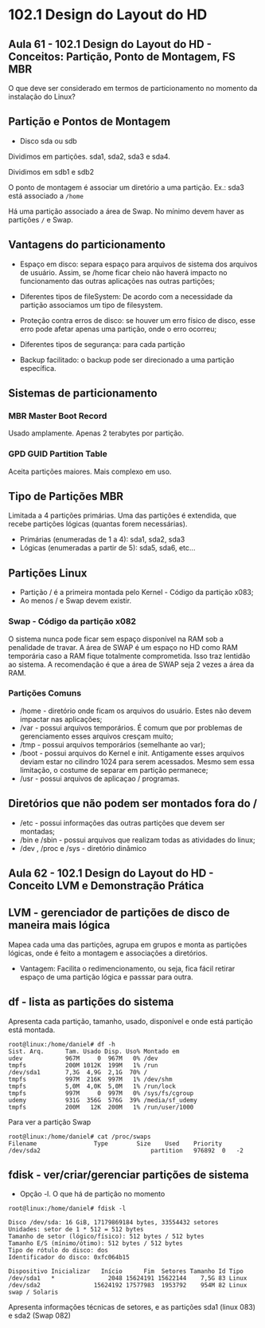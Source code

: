 # 102.1 Design do Layout do HD 


## Aula 61 - 102.1 Design do Layout do HD  - Conceitos: Partição, Ponto de Montagem, FS MBR

O que deve ser considerado em termos de particionamento no momento da instalação do Linux?


## Partição e Pontos de Montagem

- Disco sda ou sdb

Dividimos em partições. sda1, sda2, sda3 e sda4.

Dividimos em sdb1 e sdb2

O ponto de montagem é associar um diretório a uma partição. Ex.: sda3 está associado a `/home`


Há uma partição associado a área de Swap. No mínimo devem haver as partições `/` e Swap.


## Vantagens do particionamento

- Espaço em disco: separa espaço para arquivos de sistema dos arquivos de usuário. Assim, se /home ficar cheio não haverá impacto no funcionamento das outras aplicações nas outras partições;

- Diferentes tipos de fileSystem: De acordo com a necessidade da partição associamos um tipo de filesystem.

- Proteção contra erros de disco: se houver um erro físico de disco, esse erro pode afetar apenas uma partição, onde o erro ocorreu;

- Diferentes tipos de segurança: para cada partição

- Backup facilitado: o backup pode ser direcionado a uma partição específica.


## Sistemas de particionamento

### MBR Master Boot Record

Usado amplamente. Apenas 2 terabytes por partição.

### GPD GUID Partition Table

Aceita partições maiores. Mais complexo em uso.

## Tipo de Partições MBR

Limitada a 4 partições primárias. Uma das partições é extendida, que recebe partições lógicas (quantas forem necessárias).

- Primárias (enumeradas de 1 a 4): sda1, sda2, sda3
- Lógicas (enumeradas a partir de 5): sda5, sda6, etc...

## Partições Linux

- Partição / é a primeira montada pelo Kernel - Código da partição x083;
- Ao menos / e Swap devem existir. 
	
### Swap - Código da partição x082

O sistema nunca pode ficar sem espaço disponível na RAM sob a penalidade de travar. A área de SWAP é um espaço no HD como RAM temporária caso a RAM fique totalmente comprometida. Isso traz lentidão ao sistema. A recomendação é que a área de SWAP seja 2 vezes a área da RAM.


### Partições Comuns

- /home - diretório onde ficam os arquivos do usuário. Estes não devem impactar nas aplicações;
- /var - possui arquivos temporários. É comum que por problemas de gerenciamento esses arquivos cresçam muito;
- /tmp - possui arquivos temporários (semelhante ao var);
- /boot - possui arquivos do Kernel e init. Antigamente esses arquivos deviam estar no cilindro 1024 para serem acessados. Mesmo sem essa limitação, o costume de separar em partição permanece;
- /usr - possui arquivos de aplicaçao / programas.


## Diretórios que não podem ser montados fora do /

- /etc - possui informações das outras partições que devem ser montadas;
- /bin e /sbin - possui arquivos que realizam todas as atividades do linux;
- /dev , /proc e /sys - diretório dinâmico



## Aula 62 - 102.1 Design do Layout do HD  - Conceito LVM e Demonstração Prática


## LVM - gerenciador de partições de disco de maneira mais lógica

Mapea cada uma das partições, agrupa em grupos e monta as partições lógicas, onde é feito a montagem e associações a diretórios.

- Vantagem: Facilita o redimencionamento, ou seja, fica fácil retirar espaço de uma partição lógica e passsar para outra.

## df - lista as partições do sistema

Apresenta cada partição, tamanho, usado, disponível e onde está partição está montada.


```console
root@linux:/home/daniel# df -h
Sist. Arq.      Tam. Usado Disp. Uso% Montado em
udev            967M     0  967M   0% /dev
tmpfs           200M 1012K  199M   1% /run
/dev/sda1       7,3G  4,9G  2,1G  70% /
tmpfs           997M  216K  997M   1% /dev/shm
tmpfs           5,0M  4,0K  5,0M   1% /run/lock
tmpfs           997M     0  997M   0% /sys/fs/cgroup
udemy           931G  356G  576G  39% /media/sf_udemy
tmpfs           200M   12K  200M   1% /run/user/1000
```

Para ver a partição Swap

```console
root@linux:/home/daniel# cat /proc/swaps 
Filename				Type		Size	Used	Priority
/dev/sda2                               partition	976892	0	-2
```

## fdisk - ver/criar/gerenciar partições de sistema

- Opção -l. O que há de partição no momento

```console
root@linux:/home/daniel# fdisk -l

Disco /dev/sda: 16 GiB, 17179869184 bytes, 33554432 setores
Unidades: setor de 1 * 512 = 512 bytes
Tamanho de setor (lógico/físico): 512 bytes / 512 bytes
Tamanho E/S (mínimo/ótimo): 512 bytes / 512 bytes
Tipo de rótulo do disco: dos
Identificador do disco: 0xfc064b15

Dispositivo Inicializar   Início      Fim  Setores Tamanho Id Tipo
/dev/sda1   *               2048 15624191 15622144    7,5G 83 Linux
/dev/sda2               15624192 17577983  1953792    954M 82 Linux swap / Solaris

```

Apresenta informações técnicas de setores, e as partições sda1 (linux 083) e sda2 (Swap 082)
